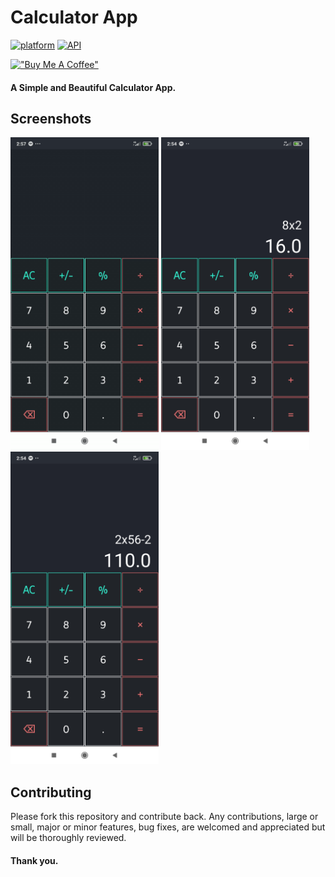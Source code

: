 # Calculator App

[![platform](https://img.shields.io/badge/platform-Android-brightgreen.svg?style=flat)](https://www.android.com)
[![API](https://img.shields.io/badge/API-16%2B-brightgreen.svg?style=flat)](https://android-arsenal.com/api?level=16)

[!["Buy Me A Coffee"](https://www.buymeacoffee.com/assets/img/custom_images/orange_img.png)](https://www.buymeacoffee.com/aniketjain)

#### A Simple and Beautiful Calculator App.

## Screenshots

<p float="left">
	<img src="https://github.com/dev-aniketj/Calculator-app/blob/master/SS/video1.gif" height="500"/>
	<img src="https://github.com/dev-aniketj/Calculator-app/blob/master/SS/image1.jpg" height="500"/>
	<img src="https://github.com/dev-aniketj/Calculator-app/blob/master/SS/image2.jpg" height="500"/>
</p>


## Contributing

Please fork this repository and contribute back. Any contributions, large or small, major or minor features, bug fixes, are welcomed and appreciated but will be thoroughly reviewed.
#### Thank you.
